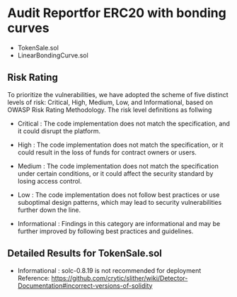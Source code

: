 # Audit Reportfor ERC20 with bonding curves

-  TokenSale.sol
-  LinearBondingCurve.sol

## Risk Rating

To prioritize the vulnerabilities, we have adopted the scheme of five distinct levels of risk: Critical, High, Medium, Low, and Informational, based on OWASP Risk Rating Methodology. The risk level definitions as follwing

- Critical : The code implementation does not match the specification, and it could disrupt the platform.

- High : The code implementation does not match the specification, or it could result in the loss of funds for contract owners or users.

- Medium : The code implementation does not match the specification under certain conditions, or it could affect the security standard by losing access control.

- Low : The code implementation does not follow best practices or use suboptimal design patterns, which may lead to security vulnerabilities further down the line.

- Informational : Findings in this category are informational and may be further improved by following best practices and guidelines.

## Detailed Results for  TokenSale.sol

- Informational : solc-0.8.19 is not recommended for deployment
Reference: https://github.com/crytic/slither/wiki/Detector-Documentation#incorrect-versions-of-solidity